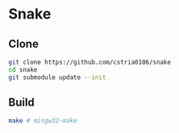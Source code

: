 # Snake

## Clone

```sh
git clone https://github.com/cstria0106/snake
cd snake
git submodule update --init
```

## Build

```sh
make # mingw32-make
```
